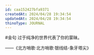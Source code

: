 ```yaml
---
id: caa152427bfa9371
createdAt: 2024/04/28 19:34:54
updatedAt: 2024/04/28 19:34:54
thinoType: JOURNAL
---
```

#金句 过于纯净的世界代表了你的蒙昧。

——《北方哨歌·北方哨歌·银线结-象牙塔尖》